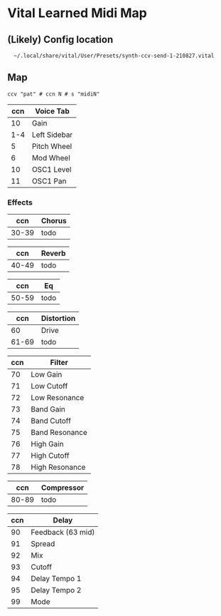 # Vital Learned Midi Map

## (Likely) Config location

```
  ~/.local/share/vital/User/Presets/synth-ccv-send-1-210827.vital
```

## Map
```
ccv "pat" # ccn N # s "midiN"
```

| ccn | Voice Tab |
|-----|------------|
| 10  | Gain       |
| 1-4 | Left Sidebar |
| 5   | Pitch Wheel |
| 6   | Mod Wheel   |
| 10  | OSC1 Level  |
| 11  | OSC1 Pan    |

### Effects

| ccn  | Chorus     |
|------|------------|
|30-39 | todo       |

| ccn  | Reverb     |
|------|------------|
|40-49 | todo       |

| ccn  | Eq         |
|------|------------|
|50-59 | todo       |

| ccn  | Distortion |
|------|------------|
| 60   | Drive      | 
|61-69 | todo       |

| ccn  | Filter     |
|------|------------|
| 70   | Low Gain   | 
| 71   | Low Cutoff |
| 72   | Low Resonance |
| 73   | Band Gain   | 
| 74   | Band Cutoff |
| 75   | Band Resonance |
| 76   | High Gain   | 
| 77   | High Cutoff |
| 78   | High Resonance |

| ccn  | Compressor |
|------|------------|
|80-89 | todo       |

| ccn  | Delay      |
|------|------------|
|90    | Feedback (63 mid) |
|91    | Spread     |
|92    | Mix        |
|93    | Cutoff     |
|94    | Delay Tempo 1 |
|95    | Delay Tempo 2 |
|99    | Mode       |

